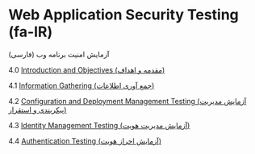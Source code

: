 # Web Application Security Testing (fa-IR)

آزمایش امنیت برنامه وب (فارسی)

4.0 [Introduction and Objectives (مقدمه و اهداف)](00-Introduction_and_Objectives/README.md)

4.1 [Information Gathering (جمع آوری اطلاعات)](01-Information_Gathering/README.md)

4.2 [Configuration and Deployment Management Testing (آزمایش مدیریت پیکربندی و استقرار)](02-Configuration_and_Deployment_Management_Testing/README.md)

4.3 [Identity Management Testing (آزمایش مدیریت هویت)](03-Identity_Management_Testing/README.md)

4.4 [Authentication Testing (آزمایش احراز هویت)](04-Authentication_Testing/README.md)
